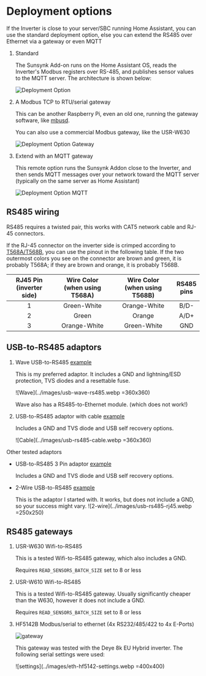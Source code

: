 # Deployment options

If the Inverter is close to your server/SBC running Home Assistant, you can use the standard deployment option, else you can extend the RS485 over Ethernet via a gateway or even MQTT

1. Standard

   The Sunsynk Add-on runs on the Home Assistant OS, reads the Inverter's Modbus registers over RS-485, and publishes sensor values to the MQTT server.
   The architecture is shown below:

   ![Deployment Option](https://github.com/kellerza/sunsynk/raw/main/images/deploy.png)

2. A Modbus TCP to RTU/serial gateway

   This can be another Raspberry Pi, even an old one, running the gateway software, like [mbusd](./mbusd).

   You can also use a commercial Modbus gateway, like the USR-W630

   ![Deployment Option Gateway](https://github.com/kellerza/sunsynk/raw/main/images/deploy-gw.png)

3. Extend with an MQTT gateway

   This remote option runs the Sunsynk Addon close to the Inverter, and then sends MQTT messages over your network toward the MQTT server (typically on the same server as Home Assistant)

   ![Deployment Option MQTT](https://github.com/kellerza/sunsynk/raw/main/images/deploy-mqtt.png)


## RS485 wiring
RS485 requires a twisted pair, this works with CAT5 network cable and RJ-45 connectors.

If the RJ-45 connector on the inverter side is crimped according to [T568A/T568B](https://en.wikipedia.org/wiki/ANSI/TIA-568#Wiring), you can use the pinout in the following table. If the two outermost colors you see on the connector are brown and green, it is probably T568A; if they are brown and orange, it is probably T568B.

| RJ45 Pin<br>(inverter side) | Wire Color<br>(when using T568A) | Wire Color<br>(when using T568B) | RS485<br>pins |
| :-------------------------: | :------------------------------: | :------------------------------: | :-----------: |
|              1              |           Green-White            |           Orange-White           |     B/D-      |
|              2              |              Green               |              Orange              |     A/D+      |
|              3              |           Orange-White           |           Green-White            |      GND      |

## USB-to-RS485 adaptors

1. Wave USB-to-RS485 [example](https://www.robotics.org.za/W17286)

   This is my preferred adaptor. It includes a GND and lightning/ESD protection, TVS diodes and a resettable fuse.

   ![Wave](../images/usb-wave-rs485.webp =360x360)

   Wave also has a RS485-to-Ethernet module. (which does not work!)

2. USB-to-RS485 adaptor with cable [example](https://www.robotics.org.za/index.php?route=product/product&product_id=5947)

   Includes a GND and TVS diode and USB self recovery options.

   ![Cable](../images/usb-rs485-cable.webp =360x360)

Other tested adaptors
- USB-to-RS485 3 Pin adaptor [example](https://www.robotics.org.za/RS485-3P)

  Includes a GND and TVS diode and USB self recovery options.


- 2-Wire USB-to-RS485 [example](https://www.robotics.org.za/RS485-MINI)

  This is the adaptor I started with. It works, but does not include a GND, so your success might vary.
  ![2-wire](../images/usb-rs485-rj45.webp =250x250)

## RS485 gateways

1. USR-W630 Wifi-to-RS485

   This is a tested Wifi-to-RS485 gateway, which also includes a GND.

   Requires `READ_SENSORS_BATCH_SIZE` set to 8 or less
 
2. USR-W610 Wifi-to-RS485

   This is a tested Wifi-to-RS485 gateway. Usually significantly cheaper than the W630, however it does not include a GND.

   Requires `READ_SENSORS_BATCH_SIZE` set to 8 or less

3. HF5142B  Modbus/serial to ethernet (4x RS232/485/422 to 4x E-Ports)

   ![gateway](../images/eth-hf5142.webp)

   This gateway was tested with the Deye 8k EU Hybrid inverter. The following serial settings were used:

   ![settings](../images/eth-hf5142-settings.webp =400x400)

